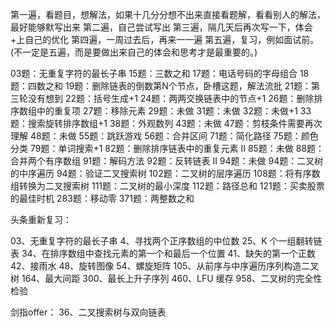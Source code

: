 第一遍，看题目，想解法，如果十几分分想不出来直接看题解，看看别人的解法，最好能够默写出来
第二遍，自己尝试写出
第三遍，隔几天后再次写一下，体会+上自己的优化
第四遍，一周过去后，再来一一遍
第五遍，复习，例如面试前。 (不一定是五遍，而是要做出来自己的体会和思考才是最重要的。)





03题：无重复字符的最长子串
15题：三数之和
17题：电话号码的字母组合
18题：四数之和
19题：删除链表的倒数第N个节点，卧槽这题，解法流批
21题：第三轮没有想到
22题：括号生成+1
24题：两两交换链表中的节点+1
26题：删除排序数组中的重复项
27题：移除元素
29题：未做
31题：未做
32题：未做+1
33题：搜索旋转排序数组+1
38题：外观数列
43题：未做
47题：剪枝条件需要再次理解
48题：未做
55题：跳跃游戏
56题：合并区间
71题：简化路径
75题：颜色分类
79题：单词搜索+1
82题：删除排序链表中的重复元素 II
85题：未做
88题：合并两个有序数组
91题：解码方法
92题：反转链表 II
94题：未做
94题：二叉树的中序遍历
94题：验证二叉搜索树
102题：二叉树的层序遍历
108题：将有序数组转换为二叉搜索树
111题：二叉树的最小深度
112题：路径总和
121题：买卖股票的最佳时机
283题：移动零
371题：两整数之和








头条重新复习：

03、无重复字符的最长子串
4、寻找两个正序数组的中位数
25、K 个一组翻转链表
34、在排序数组中查找元素的第一个和最后一个位置
41、缺失的第一个正数
42、接雨水
48、旋转图像
54、螺旋矩阵
105、从前序与中序遍历序列构造二叉树
164、最大间距
300、最长上升子序列
460、LFU 缓存
958、二叉树的完全性检验

剑指offer：
36、二叉搜索树与双向链表
